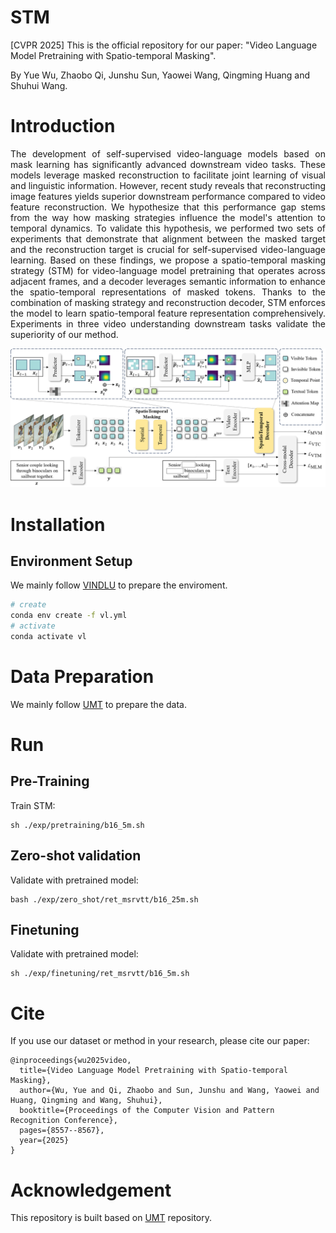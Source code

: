 # STM

[CVPR 2025] This is the official repository for our paper: "Video Language Model Pretraining with Spatio-temporal Masking".

By Yue Wu, Zhaobo Qi, Junshu Sun, Yaowei Wang, Qingming Huang and Shuhui Wang.

# Introduction

<p style="text-align:justify; text-justify:inter-ideograph;">
The development of self-supervised video-language models based on mask learning has significantly advanced downstream video tasks. These models leverage masked reconstruction to facilitate joint learning of visual and linguistic information. However, recent study reveals that reconstructing image features yields superior downstream performance compared to video feature reconstruction. We hypothesize that this performance gap stems from the way how masking strategies influence the model's attention to temporal dynamics. To validate this hypothesis, we performed two sets of experiments that demonstrate that alignment between the masked target and the reconstruction target is crucial for self-supervised video-language learning. Based on these findings, we propose a spatio-temporal masking strategy (STM) for video-language model pretraining that operates across adjacent frames, and a decoder leverages semantic information to enhance the spatio-temporal representations of masked tokens. Thanks to the combination of masking strategy and reconstruction decoder, STM enforces the model to learn spatio-temporal feature representation comprehensively. Experiments in three video understanding downstream tasks validate the superiority of our method.
</p>

![img](img/pipeline.png)

# Installation

## Environment Setup

We mainly follow [VINDLU](https://github.com/klauscc/VindLU/) to prepare the enviroment.

```bash
# create 
conda env create -f vl.yml
# activate
conda activate vl
```

# Data Preparation

We mainly follow [UMT](https://github.com/OpenGVLab/unmasked_teacher/blob/main/multi_modality/DATASET.md) to prepare the data.

# Run

## Pre-Training
Train STM:
```
sh ./exp/pretraining/b16_5m.sh

```

## Zero-shot validation
Validate with pretrained model:
```
bash ./exp/zero_shot/ret_msrvtt/b16_25m.sh
```

## Finetuning

Validate with pretrained model:
```
sh ./exp/finetuning/ret_msrvtt/b16_5m.sh
```

# Cite

If you use our dataset or method in your research, please cite our paper:
```
@inproceedings{wu2025video,
  title={Video Language Model Pretraining with Spatio-temporal Masking},
  author={Wu, Yue and Qi, Zhaobo and Sun, Junshu and Wang, Yaowei and Huang, Qingming and Wang, Shuhui},
  booktitle={Proceedings of the Computer Vision and Pattern Recognition Conference},
  pages={8557--8567},
  year={2025}
}
```

# Acknowledgement
This repository is built based on [UMT](https://github.com/OpenGVLab/unmasked_teacher/tree/main/multi_modality) repository.

